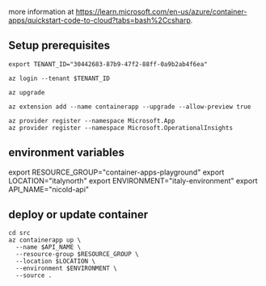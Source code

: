 more information at <https://learn.microsoft.com/en-us/azure/container-apps/quickstart-code-to-cloud?tabs=bash%2Ccsharp>.

## Setup prerequisites

```
export TENANT_ID="30442683-87b9-47f2-88ff-0a9b2ab4f6ea"

az login --tenant $TENANT_ID

az upgrade

az extension add --name containerapp --upgrade --allow-preview true

az provider register --namespace Microsoft.App
az provider register --namespace Microsoft.OperationalInsights

```
## environment variables

export RESOURCE_GROUP="container-apps-playground"
export LOCATION="italynorth"
export ENVIRONMENT="italy-environment"
export API_NAME="nicold-api"


## deploy or update container

```
cd src
az containerapp up \
  --name $API_NAME \
  --resource-group $RESOURCE_GROUP \
  --location $LOCATION \
  --environment $ENVIRONMENT \
  --source .
```